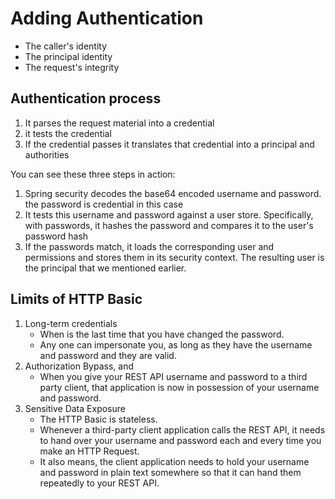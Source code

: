 # Adding Authentication
* The caller's identity
* The principal identity
* The request's integrity

## Authentication process
1. It parses the request material into a credential
2. it tests the credential
3. If the credential passes it translates that credential into a principal and authorities

You can see these three steps in action:

1. Spring security decodes the base64 encoded username and password. the password is credential in this case
2. It tests this username and password against a user store. Specifically, with passwords, it hashes the password and compares it to the user's password hash
3. If the passwords match, it loads the corresponding user and permissions and stores them in its security context. The resulting user is the principal that we mentioned earlier. 

## Limits of HTTP Basic
1. Long-term credentials
   * When is the last time that you have changed the password. 
   * Any one can impersonate you, as long as they have the username and password and they are valid.
2. Authorization Bypass, and
    * When you give your REST API username and password to a third party client, that application is now in possession of your username and password.
3. Sensitive Data Exposure
    * The HTTP Basic is stateless. 
    * Whenever a third-party client application calls the REST API, it needs to hand over your username and password each and every time you make an HTTP Request. 
    * It also means, the client application needs to hold your username and password in plain text somewhere so that it can hand them repeatedly to your REST API.